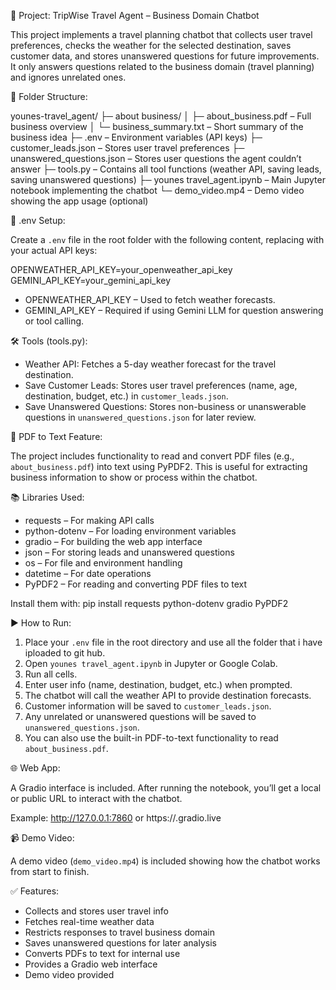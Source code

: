 
📁 Project: TripWise Travel Agent – Business Domain Chatbot

This project implements a travel planning chatbot that collects user travel preferences, checks the weather for the selected destination, saves customer data, and stores unanswered questions for future improvements. It only answers questions related to the business domain (travel planning) and ignores unrelated ones.

📂 Folder Structure:

younes-travel_agent/
├─ about business/
│   ├─ about_business.pdf – Full business overview
│   └─ business_summary.txt – Short summary of the business idea
├─ .env – Environment variables (API keys)
├─ customer_leads.json – Stores user travel preferences
├─ unanswered_questions.json – Stores user questions the agent couldn’t answer
├─ tools.py – Contains all tool functions (weather API, saving leads, saving unanswered questions)
├─ younes travel_agent.ipynb – Main Jupyter notebook implementing the chatbot
└─ demo_video.mp4 – Demo video showing the app usage (optional)

🔑 .env Setup:

Create a `.env` file in the root folder with the following content, replacing with your actual API keys:

OPENWEATHER_API_KEY=your_openweather_api_key
GEMINI_API_KEY=your_gemini_api_key

- OPENWEATHER_API_KEY – Used to fetch weather forecasts.
- GEMINI_API_KEY – Required if using Gemini LLM for question answering or tool calling.

🛠️ Tools (tools.py):

- Weather API: Fetches a 5-day weather forecast for the travel destination.
- Save Customer Leads: Stores user travel preferences (name, age, destination, budget, etc.) in `customer_leads.json`.
- Save Unanswered Questions: Stores non-business or unanswerable questions in `unanswered_questions.json` for later review.

📂 PDF to Text Feature:

The project includes functionality to read and convert PDF files (e.g., `about_business.pdf`) into text using PyPDF2. This is useful for extracting business information to show or process within the chatbot.

📚 Libraries Used:

- requests – For making API calls
- python-dotenv – For loading environment variables
- gradio – For building the web app interface
- json – For storing leads and unanswered questions
- os – For file and environment handling
- datetime – For date operations
- PyPDF2 – For reading and converting PDF files to text

Install them with:
pip install requests python-dotenv gradio PyPDF2

▶️ How to Run:

1. Place your `.env` file in the root directory and use all the folder that i have iploaded to git hub.
2. Open `younes travel_agent.ipynb` in Jupyter or Google Colab.
3. Run all cells.
4. Enter user info (name, destination, budget, etc.) when prompted.
5. The chatbot will call the weather API to provide destination forecasts.
6. Customer information will be saved to `customer_leads.json`.
7. Any unrelated or unanswered questions will be saved to `unanswered_questions.json`.
8. You can also use the built-in PDF-to-text functionality to read `about_business.pdf`.

🌐 Web App:

A Gradio interface is included. After running the notebook, you’ll get a local or public URL to interact with the chatbot.

Example:
http://127.0.0.1:7860
or
https://<ngrok-id>.gradio.live

📹 Demo Video:

A demo video (`demo_video.mp4`) is included showing how the chatbot works from start to finish.

✅ Features:

- Collects and stores user travel info
- Fetches real-time weather data
- Restricts responses to travel business domain
- Saves unanswered questions for later analysis
- Converts PDFs to text for internal use
- Provides a Gradio web interface
- Demo video provided
